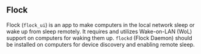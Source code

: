 ## Flock

Flock (`flock_ui`) is an app to make computers in the local network sleep or wake up from sleep remotely. It requires and utilizes Wake-on-LAN (WoL) support on computers for waking them up. `flockd` (Flock Daemon) should be installed on computers for device discovery and enabling remote sleep.
